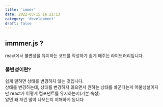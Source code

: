 ```yaml
---
title: 'immer'
date: 2022-03-15 16:21:13
category: 'development'
draft: false
---
```


## immmer.js ?

react에서 불변성을 유지하는 코드를 작성하기 쉽게 해주는 라이브러리입니다.<br />

### 불변성이란?

쉽게 말하면 상태를 변경하지 않는 것입니다.<br />
상태를 변경하는데, 상태를 변경하지 않으면서 원하는 상태를 바꾼다는게 어불성설이지만 react가 어떻게 컴포넌트를 유지하는지(기본 속성) <br />알면 왜 저런 말이 나오는지 이해하게 됩니다
